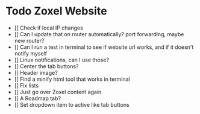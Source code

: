 # Todo Zoxel Website

- [] Check if local IP changes
- [] Can I update that on router automatically? port forwarding, maybe new router?
- [] Can I run a test in terminal to see if website url works, and if it doesn't notify myself
- [] Linux notifications, can I use those?
- [] Center the tab buttons?
- [] Header image?
- [] Find a minify html tool that works in terminal
- [] Fix lists
- [] Just go over Zoxel content again
- [] A Roadmap tab?
- [] Set dropdown item to active like tab buttons